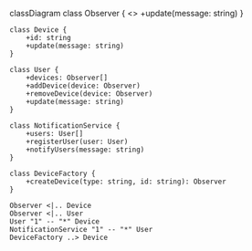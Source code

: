<!-- this diagram can be visualized with MermaidJS -->
classDiagram
    class Observer {
        <<interface>>
        +update(message: string)
    }
    
    class Device {
        +id: string
        +update(message: string)
    }
    
    class User {
        +devices: Observer[]
        +addDevice(device: Observer)
        +removeDevice(device: Observer)
        +update(message: string)
    }
    
    class NotificationService {
        +users: User[]
        +registerUser(user: User)
        +notifyUsers(message: string)
    }
    
    class DeviceFactory {
        +createDevice(type: string, id: string): Observer
    }
    
    Observer <|.. Device
    Observer <|.. User
    User "1" -- "*" Device
    NotificationService "1" -- "*" User
    DeviceFactory ..> Device